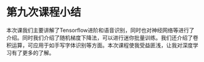 # 第九次课程小结

本次课我们主要讲解了Tensorflow进阶和语音识别，同时也对神经网络等进行了介绍。同时我们介绍了随机梯度下降法，可以进行迷你批量训练。我们还介绍了卷积运算，可应用于如手写字体识别等方面。本次课程使我受益匪浅，让我对深度学习有了更多的了解。